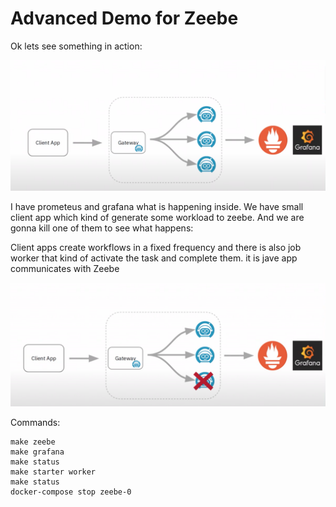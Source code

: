 # Advanced Demo for Zeebe

Ok lets see something in action:

<img src="./assets/fa-ac.png" width="700">

I have prometeus and grafana what is happening inside. We have small client app which kind of generate some workload to zeebe. And we are gonna kill one of them to see what happens:

Client apps create workflows in a fixed frequency and there is also job worker that kind of activate the task and complete them. it is jave app communicates with Zeebe

<img src="./assets/fa-ac-1.png" width="700">

Commands:

```
make zeebe
make grafana
make status
make starter worker  
make status
docker-compose stop zeebe-0
```